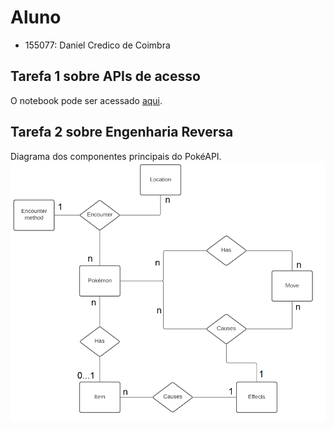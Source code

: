 # Aluno
* 155077: Daniel Credico de Coimbra

## Tarefa 1 sobre APIs de acesso
O notebook pode ser acessado [aqui](notebook/lab01.ipynb).

## Tarefa 2 sobre Engenharia Reversa
Diagrama dos componentes principais do PokéAPI.
![Diagrama lab01](images/lab01.png)